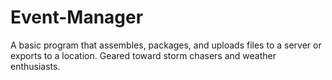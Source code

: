 # Event-Manager
A basic program that assembles, packages, and uploads files to a server or exports to a location. Geared toward storm chasers and weather enthusiasts.

